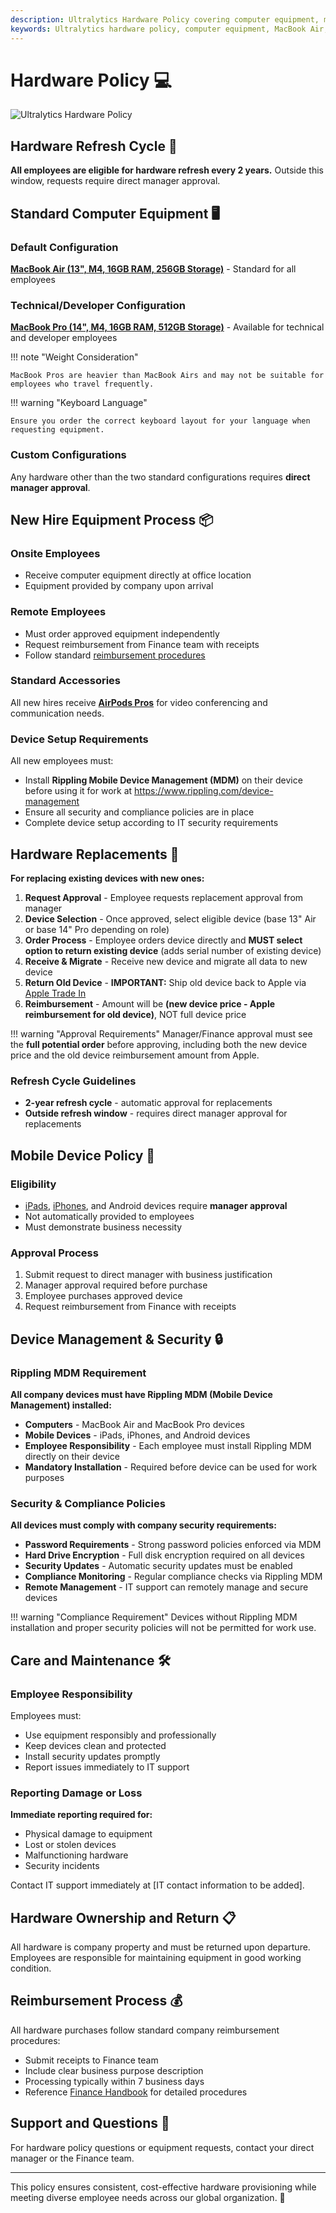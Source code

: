 ```yaml
---
description: Ultralytics Hardware Policy covering computer equipment, mobile devices, refresh cycles, and approval processes for all employees.
keywords: Ultralytics hardware policy, computer equipment, MacBook Air, MacBook Pro, hardware refresh, mobile devices, employee equipment
---
```


# Hardware Policy 💻

![Ultralytics Hardware Policy](https://github.com/user-attachments/assets/d854e5c9-bf3a-45e5-979d-68d898d83f71)

## Hardware Refresh Cycle 🔄

**All employees are eligible for hardware refresh every 2 years.** Outside this window, requests require direct manager approval.

## Standard Computer Equipment 🖥️

### Default Configuration

**[MacBook Air (13", M4, 16GB RAM, 256GB Storage)](https://www.apple.com/macbook-air/)** - Standard for all employees

### Technical/Developer Configuration

**[MacBook Pro (14", M4, 16GB RAM, 512GB Storage)](https://www.apple.com/macbook-pro/)** - Available for technical and developer employees

!!! note "Weight Consideration"

    MacBook Pros are heavier than MacBook Airs and may not be suitable for employees who travel frequently.

!!! warning "Keyboard Language"

    Ensure you order the correct keyboard layout for your language when requesting equipment.

### Custom Configurations

Any hardware other than the two standard configurations requires **direct manager approval**.

## New Hire Equipment Process 📦

### Onsite Employees

- Receive computer equipment directly at office location
- Equipment provided by company upon arrival

### Remote Employees

- Must order approved equipment independently
- Request reimbursement from Finance team with receipts
- Follow standard [reimbursement procedures](../finance/index.md#reimbursements)

### Standard Accessories

All new hires receive **[AirPods Pros](https://www.apple.com/airpods-pro/)** for video conferencing and communication needs.

### Device Setup Requirements

All new employees must:

- Install **Rippling Mobile Device Management (MDM)** on their device before using it for work at https://www.rippling.com/device-management
- Ensure all security and compliance policies are in place
- Complete device setup according to IT security requirements

## Hardware Replacements 🔧

**For replacing existing devices with new ones:**

1. **Request Approval** - Employee requests replacement approval from manager
2. **Device Selection** - Once approved, select eligible device (base 13" Air or base 14" Pro depending on role)
3. **Order Process** - Employee orders device directly and **MUST select option to return existing device** (adds serial number of existing device)
4. **Receive & Migrate** - Receive new device and migrate all data to new device
5. **Return Old Device** - **IMPORTANT:** Ship old device back to Apple via [Apple Trade In](https://www.apple.com/trade-in/)
6. **Reimbursement** - Amount will be **(new device price - Apple reimbursement for old device)**, NOT full device price

!!! warning "Approval Requirements"
Manager/Finance approval must see the **full potential order** before approving, including both the new device price and the old device reimbursement amount from Apple.

### Refresh Cycle Guidelines

- **2-year refresh cycle** - automatic approval for replacements
- **Outside refresh window** - requires direct manager approval for replacements

## Mobile Device Policy 📱

### Eligibility

- [iPads](https://www.apple.com/ipad/), [iPhones](https://www.apple.com/iphone/), and Android devices require **manager approval**
- Not automatically provided to employees
- Must demonstrate business necessity

### Approval Process

1. Submit request to direct manager with business justification
2. Manager approval required before purchase
3. Employee purchases approved device
4. Request reimbursement from Finance with receipts

## Device Management & Security 🔒

### Rippling MDM Requirement

**All company devices must have Rippling MDM (Mobile Device Management) installed:**

- **Computers** - MacBook Air and MacBook Pro devices
- **Mobile Devices** - iPads, iPhones, and Android devices
- **Employee Responsibility** - Each employee must install Rippling MDM directly on their device
- **Mandatory Installation** - Required before device can be used for work purposes

### Security & Compliance Policies

**All devices must comply with company security requirements:**

- **Password Requirements** - Strong password policies enforced via MDM
- **Hard Drive Encryption** - Full disk encryption required on all devices
- **Security Updates** - Automatic security updates must be enabled
- **Compliance Monitoring** - Regular compliance checks via Rippling MDM
- **Remote Management** - IT support can remotely manage and secure devices

!!! warning "Compliance Requirement"
Devices without Rippling MDM installation and proper security policies will not be permitted for work use.

## Care and Maintenance 🛠️

### Employee Responsibility

Employees must:

- Use equipment responsibly and professionally
- Keep devices clean and protected
- Install security updates promptly
- Report issues immediately to IT support

### Reporting Damage or Loss

**Immediate reporting required for:**

- Physical damage to equipment
- Lost or stolen devices
- Malfunctioning hardware
- Security incidents

Contact IT support immediately at [IT contact information to be added].

## Hardware Ownership and Return 📋

All hardware is company property and must be returned upon departure. Employees are responsible for maintaining equipment in good working condition.

## Reimbursement Process 💰

All hardware purchases follow standard company reimbursement procedures:

- Submit receipts to Finance team
- Include clear business purpose description
- Processing typically within 7 business days
- Reference [Finance Handbook](../finance/index.md) for detailed procedures

## Support and Questions 🤝

For hardware policy questions or equipment requests, contact your direct manager or the Finance team.

---

This policy ensures consistent, cost-effective hardware provisioning while meeting diverse employee needs across our global organization. 🚀
